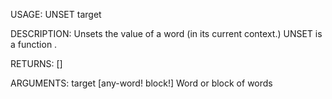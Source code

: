 USAGE:
     UNSET target 

DESCRIPTION:
     Unsets the value of a word (in its current context.)
     UNSET is a function .

RETURNS: [<opt>]

ARGUMENTS:
    target [any-word! block!]
        Word or block of words
